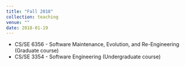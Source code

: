 ```yaml
---
title: "Fall 2018"
collection: teaching
venue: ""
date: 2018-01-19
---
```


* CS/SE 6356 - Software Maintenance, Evolution, and Re-Engineering (Graduate course)
* CS/SE 3354 - Software Engineering (Undergraduate course)